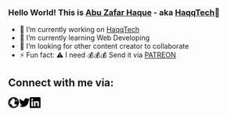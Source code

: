 ### Hello World! This is [Abu Zafar Haque][facebookpage] - aka [HaqqTech][website]👋

- 🔭 I’m currently working on [HaqqTech][website]
- 🌱 I’m currently learning Web Developing
- 🤔 I’m looking for other content creator to collaborate
- ⚡ Fun fact: :warning: I need :moneybag::moneybag::moneybag: Send it via [PATREON][patreon]

## **Connect with me via:**

[<img align="left" alt="haqqtech.com" width="22px"
src="https://raw.githubusercontent.com/abuzafarhaqq/abuzafarhaqq/9d704fd7ab1a68e631889bb9e999f4720c81169e/svg/globe.svg"/>][website]
[<img align="left" alt="HaqqTech | Twitter" width="22px"
src="https://raw.githubusercontent.com/abuzafarhaqq/abuzafarhaqq/9d704fd7ab1a68e631889bb9e999f4720c81169e/svg/twitter.svg"/>][twitter]
[<img align="left" alt="HaqqTech | Linked In" width="22px" src="https://raw.githubusercontent.com/abuzafarhaqq/abuzafarhaqq/9d704fd7ab1a68e631889bb9e999f4720c81169e/svg/linkedin.svg"/>][linkedin]


<!--
links to various websites...
-->

[website]: https://haqqtech.com
[facebookpage]: https://www.facebook.com/pg/page.abuzafarhaque
[facebook]: https://www.facebook.com/pg/page.abuzafarhaque
[twitter]: https://twitter.com/abuzafarhaqq
[linkedin]: https://linkedin.com/in/abuzafarhaque
[patreon]: https://www.patreon.com/abuzafarhaque

<!--

-->
